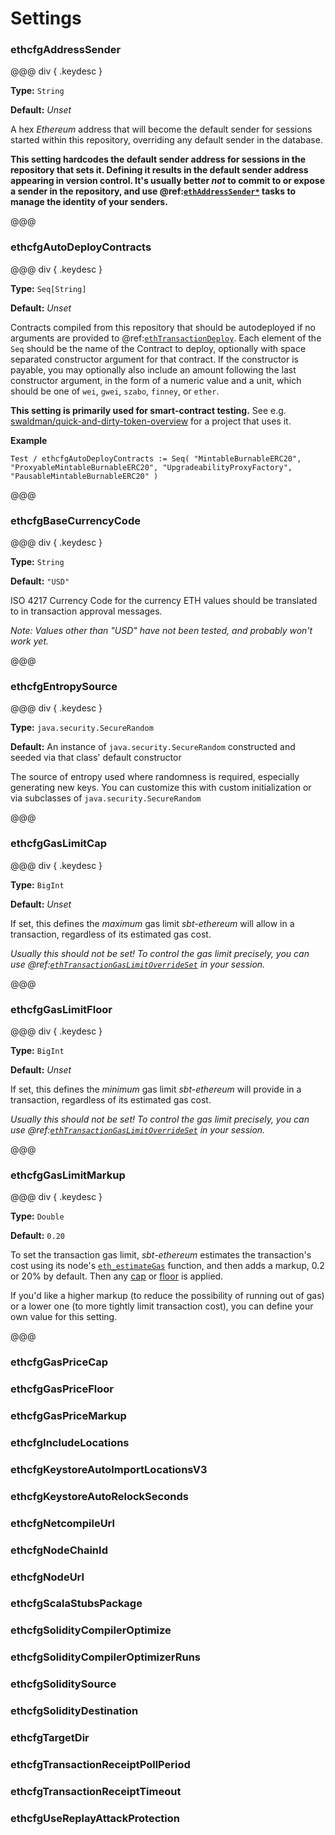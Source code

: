 # Settings

### ethcfgAddressSender

@@@ div { .keydesc }

**Type:** `String`

**Default:** _Unset_

A hex _Ethereum_ address that will become the default sender for sessions started within this repository, overriding any default sender in the database.

**This setting hardcodes the default sender address for sessions in the repository that sets it. Defining it results in the default sender address appearing in version control.
It's usually better _not_ to commit to or expose a sender in the repository, and use @ref:[`ethAddressSender*`](../tasks/eth/address/sender.md) tasks to manage the identity of your senders.**

@@@

### ethcfgAutoDeployContracts

@@@ div { .keydesc }

**Type:** `Seq[String]`

**Default:** _Unset_

Contracts compiled from this repository that should be autodeployed if no arguments are provided to @ref:[`ethTransactionDeploy`](../tasks/eth/transaction/index.md#ethtransactiondeploy).
Each element of the `Seq` should be the name of the Contract to deploy, optionally with space separated constructor argument for that contract. If the constructor is payable,
you may optionally also include an amount following the last constructor argument, in the form of a numeric value and a unit, which should be one of `wei`, `gwei`, `szabo`, `finney`, or `ether`.

**This setting is primarily used for smart-contract testing.** See e.g. [swaldman/quick-and-dirty-token-overview](https://github.com/swaldman/quick-and-dirty-token-overview) for a project that uses it.

**Example**
```
Test / ethcfgAutoDeployContracts := Seq( "MintableBurnableERC20", "ProxyableMintableBurnableERC20", "UpgradeabilityProxyFactory", "PausableMintableBurnableERC20" )
```

@@@

### ethcfgBaseCurrencyCode

@@@ div { .keydesc }

**Type:** `String`

**Default:** `"USD"`

ISO 4217 Currency Code for the currency ETH values should be translated to in transaction approval messages.

_Note: Values other than "USD" have not been tested, and probably won't work yet._

@@@

### ethcfgEntropySource                 

@@@ div { .keydesc }

**Type:** `java.security.SecureRandom`

**Default:** An instance of `java.security.SecureRandom` constructed and seeded via that class' default constructor

The source of entropy used where randomness is required, especially generating new keys. You can customize this
with custom initialization or via subclasses of `java.security.SecureRandom`

@@@

### ethcfgGasLimitCap                   

@@@ div { .keydesc }

**Type:** `BigInt`

**Default:** _Unset_

If set, this defines the _maximum_ gas limit _sbt-ethereum_ will allow in a transaction, regardless of its estimated gas cost.

_Usually this should not be set! To control the gas limit precisely, you can use @ref:[`ethTransactionGasLimitOverrideSet`](../tasks/eth/transaction/gas.md#ethtransactiongaslimitoverrideset) in your session._

@@@

### ethcfgGasLimitFloor                 

@@@ div { .keydesc }

**Type:** `BigInt`

**Default:** _Unset_

If set, this defines the _minimum_ gas limit _sbt-ethereum_ will provide in a transaction, regardless of its estimated gas cost.

_Usually this should not be set! To control the gas limit precisely, you can use @ref:[`ethTransactionGasLimitOverrideSet`](../tasks/eth/transaction/gas.md#ethtransactiongaslimitoverrideset) in your session._

@@@

### ethcfgGasLimitMarkup                

@@@ div { .keydesc }

**Type:** `Double`

**Default:** `0.20`

To set the transaction gas limit, _sbt-ethereum_ estimates the transaction's cost using its node's [`eth_estimateGas`](https://github.com/ethereum/wiki/wiki/JSON-RPC#eth_estimategas) function,
and then adds a markup, 0.2 or 20% by default. Then any [cap](#ethcfggaslimitcap) or [floor](#ethcfggaslimitcap) is applied.

If you'd like a higher markup (to reduce the possibility of running out of gas) or a lower one (to more tightly limit transaction cost), you can define your own value for this setting.

@@@

### ethcfgGasPriceCap                   

### ethcfgGasPriceFloor                 

### ethcfgGasPriceMarkup                

### ethcfgIncludeLocations              

### ethcfgKeystoreAutoImportLocationsV3 

### ethcfgKeystoreAutoRelockSeconds     

### ethcfgNetcompileUrl                 

### ethcfgNodeChainId                   

### ethcfgNodeUrl                       

### ethcfgScalaStubsPackage             

### ethcfgSolidityCompilerOptimize      

### ethcfgSolidityCompilerOptimizerRuns 

### ethcfgSoliditySource                

### ethcfgSolidityDestination           

### ethcfgTargetDir                     

### ethcfgTransactionReceiptPollPeriod  

### ethcfgTransactionReceiptTimeout     

### ethcfgUseReplayAttackProtection     
